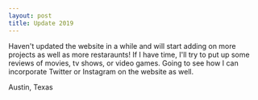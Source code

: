 ```yaml
---
layout: post
title: Update 2019
---
```


Haven't updated the website in a while and will start adding on more projects as well as more restaraunts! If I have time, I'll try to put up some reviews of movies, tv shows, or video games. Going to see how I can incorporate Twitter or Instagram on the website as well.

Austin, Texas

